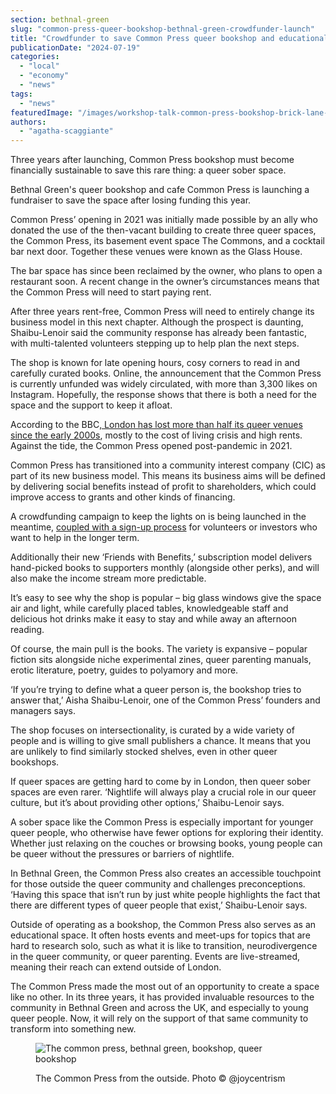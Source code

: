 ```yaml
---
section: bethnal-green
slug: "common-press-queer-bookshop-bethnal-green-crowdfunder-launch"
title: "Crowdfunder to save Common Press queer bookshop and educational space"
publicationDate: "2024-07-19"
categories: 
  - "local"
  - "economy"
  - "news"
tags: 
  - "news"
featuredImage: "/images/workshop-talk-common-press-bookshop-brick-lane-bethnal-green-@presentedbyjo.jpg"
authors: 
  - "agatha-scaggiante"
---
```


Three years after launching, Common Press bookshop must become financially sustainable to save this rare thing: a queer sober space.

Bethnal Green's queer bookshop and cafe Common Press is launching a fundraiser to save the space after losing funding this year. 

Common Press’ opening in 2021 was initially made possible by an ally who donated the use of the then-vacant building to create three queer spaces, the Common Press, its basement event space The Commons, and a cocktail bar next door. Together these venues were known as the Glass House. 

The bar space has since been reclaimed by the owner, who plans to open a restaurant soon. A recent change in the owner’s circumstances means that the Common Press will need to start paying rent. 

After three years rent-free, Common Press will need to entirely change its business model in this next chapter. Although the prospect is daunting, Shaibu-Lenoir said the community response has already been fantastic, with multi-talented volunteers stepping up to help plan the next steps.  

The shop is known for late opening hours, cosy corners to read in and carefully curated books. Online, the announcement that the Common Press is currently unfunded was widely circulated, with more than 3,300 likes on Instagram. Hopefully, the response shows that there is both a need for the space and the support to keep it afloat. 

According to the BBC[, London has lost more than half its queer venues since the early 2000s](https://www.bbc.co.uk/news/uk-england-london-68226196#), mostly to the cost of living crisis and high rents. Against the tide, the Common Press opened post-pandemic in 2021.

Common Press has transitioned into a community interest company (CIC) as part of its new business model. This means its business aims will be defined by delivering social benefits instead of profit to shareholders, which could improve access to grants and other kinds of financing. 

A crowdfunding campaign to keep the lights on is being launched in the meantime, [coupled with a sign-up process](https://docs.google.com/forms/d/e/1FAIpQLSc8nrgPdl3GQ5hNn-SElwdwjtHdkpmbr78SBTcLKuzxnP_pUQ/viewform) for volunteers or investors who want to help in the longer term. 

Additionally their new ‘Friends with Benefits,’ subscription model delivers hand-picked books to supporters monthly (alongside other perks), and will also make the income stream more predictable. 

It’s easy to see why the shop is popular – big glass windows give the space air and light, while carefully placed tables, knowledgeable staff and delicious hot drinks make it easy to stay and while away an afternoon reading. 

Of course, the main pull is the books. The variety is expansive – popular fiction sits alongside niche experimental zines, queer parenting manuals, erotic literature, poetry, guides to polyamory and more.

‘If you’re trying to define what a queer person is, the bookshop tries to answer that,’ Aisha Shaibu-Lenoir, one of the Common Press’ founders and managers says. 

The shop focuses on intersectionality, is curated by a wide variety of people and is willing to give small publishers a chance. It means that you are unlikely to find similarly stocked shelves, even in other queer bookshops.

If queer spaces are getting hard to come by in London, then queer sober spaces are even rarer. ‘Nightlife will always play a crucial role in our queer culture, but it’s about providing other options,’ Shaibu-Lenoir says. 

A sober space like the Common Press is especially important for younger queer people, who otherwise have fewer options for exploring their identity. Whether just relaxing on the couches or browsing books, young people can be queer without the pressures or barriers of nightlife. 

In Bethnal Green, the Common Press also creates an accessible touchpoint for those outside the queer community and challenges preconceptions. ‘Having this space that isn’t run by just white people highlights the fact that there are different types of queer people that exist,’ Shaibu-Lenoir says. 

Outside of operating as a bookshop, the Common Press also serves as an educational space. It often hosts events and meet-ups for topics that are hard to research solo, such as what it is like to transition, neurodivergence in the queer community, or queer parenting. Events are live-streamed, meaning their reach can extend outside of London.

The Common Press made the most out of an opportunity to create a space like no other. In its three years, it has provided invaluable resources to the community in Bethnal Green and across the UK, and especially to young queer people. Now, it will rely on the support of that same community to transform into something new.

<figure>

![The common press, bethnal green, bookshop, queer bookshop](/images/shopfront-common-press-bookshop-brick-lane-bethnal-green-@joycentrism-1024x683.jpg)

<figcaption>

The Common Press from the outside. Photo © @joycentrism

</figcaption>

</figure>
